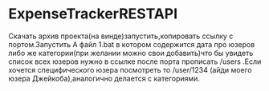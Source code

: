 # ExpenseTrackerRESTAPI

Скачать архив проекта(на винде)запустить,копировать ссылку с портом.Запустить А  файл 1.bat в котором содержится дата про юзеров либо же категории(при желании можно свои добавить)что бы увидеть список всех юзеров нужно в ссылке после порта прописать /users .Если хочется специфического юзера посмотреть то /user/1234 (айди моего юзера Джейкоба),аналогично делается с категориями.
